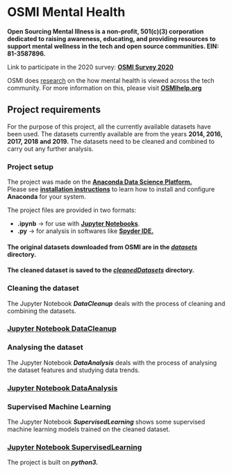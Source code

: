 # OSMI Mental Health

**Open Sourcing Mental Illness is a non-profit, 501(c)(3) corporation dedicated to raising awareness, educating, and providing resources to support mental wellness in the tech and open source communities. EIN: 81-3587896.**

Link to participate in the 2020 survey: [**OSMI Survey 2020**](https://osmi.typeform.com/to/A7mlxC)

OSMI does [research](https://osmihelp.org/research) on the how mental health is viewed across the tech community. For more information on this, please visit [**OSMIhelp.org**](https://osmihelp.org/)

## Project requirements
 For the purpose of this project, all the currently available datasets have been used. The datasets currently available are from the years **2014, 2016, 2017, 2018 and 2019.**
The datasets need to be cleaned and combined to carry out any further analysis.  
  
### Project setup  
The project was made on the [**Anaconda Data Science Platform.**](https://www.anaconda.com/)   
Please see [**installation instructions**](https://docs.anaconda.com/anaconda/install/) to learn how to install and configure **Anaconda** for your system.
  
The project files are provided in two formats:

+ **.ipynb** -> for use with [**Jupyter Notebooks**](https://jupyter.org/).
+ **.py** -> for analysis in softwares like [**Spyder IDE.**](https://www.spyder-ide.org/)


#### The original datasets downloaded from OSMI are in the [***datasets***](./datasets) directory.  
#### The cleaned dataset is saved to the [***cleanedDatasets***](./cleanedDatasets) directory.


### Cleaning the dataset

The Jupyter Notebook ***DataCleanup*** deals with the process of cleaning and combining the datasets.

### [**Jupyter Notebook DataCleanup**](./DataCleanup.ipynb)

### Analysing the dataset

The Jupyter Notebook ***DataAnalysis*** deals with the process of analysing the dataset features and studying data trends.
### [**Jupyter Notebook DataAnalysis**](./DataAnalysis.ipynb)

### Supervised Machine Learning

The Jupyter Notebook ***SupervisedLearning*** shows some supervised machine learning models trained on the cleaned dataset.

### [**Jupyter Notebook SupervisedLearning**](./SupervisedLearning.ipynb)

The project is built on ***python3.***

